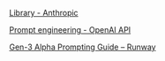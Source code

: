 [Library - Anthropic](https://docs.anthropic.com/en/prompt-library/library)

[Prompt engineering - OpenAI API](https://platform.openai.com/docs/guides/prompt-engineering)

[Gen-3 Alpha Prompting Guide – Runway](https://help.runwayml.com/hc/en-us/articles/30586818553107-Gen-3-Alpha-Prompting-Guide)
